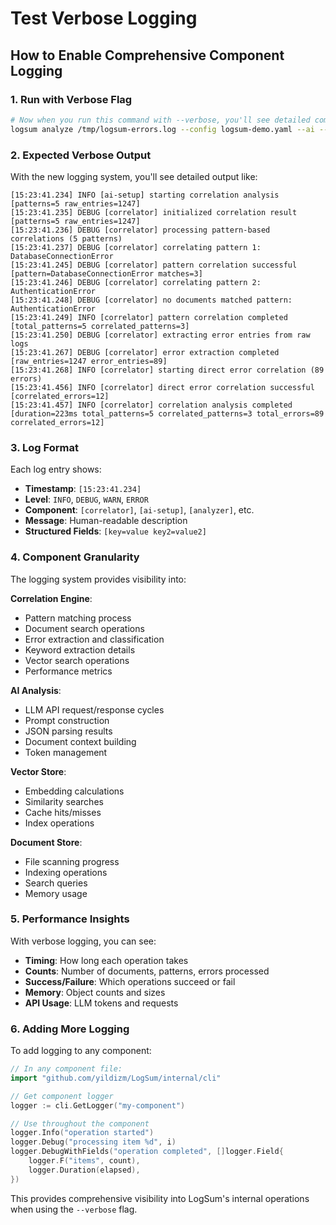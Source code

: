 # Test Verbose Logging

## How to Enable Comprehensive Component Logging

### 1. Run with Verbose Flag
```bash
# Now when you run this command with --verbose, you'll see detailed component logging:
logsum analyze /tmp/logsum-errors.log --config logsum-demo.yaml --ai --correlate --docs /tmp/s3-docs --output-file demo-analysis.md -o markdown --no-tui --verbose
```

### 2. Expected Verbose Output
With the new logging system, you'll see detailed output like:

```
[15:23:41.234] INFO [ai-setup] starting correlation analysis [patterns=5 raw_entries=1247]
[15:23:41.235] DEBUG [correlator] initialized correlation result [patterns=5 raw_entries=1247]
[15:23:41.236] DEBUG [correlator] processing pattern-based correlations (5 patterns)
[15:23:41.237] DEBUG [correlator] correlating pattern 1: DatabaseConnectionError
[15:23:41.245] DEBUG [correlator] pattern correlation successful [pattern=DatabaseConnectionError matches=3]
[15:23:41.246] DEBUG [correlator] correlating pattern 2: AuthenticationError
[15:23:41.248] DEBUG [correlator] no documents matched pattern: AuthenticationError
[15:23:41.249] INFO [correlator] pattern correlation completed [total_patterns=5 correlated_patterns=3]
[15:23:41.250] DEBUG [correlator] extracting error entries from raw logs
[15:23:41.267] DEBUG [correlator] error extraction completed [raw_entries=1247 error_entries=89]
[15:23:41.268] INFO [correlator] starting direct error correlation (89 errors)
[15:23:41.456] INFO [correlator] direct error correlation successful [correlated_errors=12]
[15:23:41.457] INFO [correlator] correlation analysis completed [duration=223ms total_patterns=5 correlated_patterns=3 total_errors=89 correlated_errors=12]
```

### 3. Log Format
Each log entry shows:
- **Timestamp**: `[15:23:41.234]`
- **Level**: `INFO`, `DEBUG`, `WARN`, `ERROR`
- **Component**: `[correlator]`, `[ai-setup]`, `[analyzer]`, etc.
- **Message**: Human-readable description
- **Structured Fields**: `[key=value key2=value2]`

### 4. Component Granularity
The logging system provides visibility into:

**Correlation Engine**:
- Pattern matching process
- Document search operations
- Error extraction and classification
- Keyword extraction details
- Vector search operations
- Performance metrics

**AI Analysis**:
- LLM API request/response cycles
- Prompt construction
- JSON parsing results
- Document context building
- Token management

**Vector Store**:
- Embedding calculations
- Similarity searches
- Cache hits/misses
- Index operations

**Document Store**:
- File scanning progress
- Indexing operations
- Search queries
- Memory usage

### 5. Performance Insights
With verbose logging, you can see:
- **Timing**: How long each operation takes
- **Counts**: Number of documents, patterns, errors processed
- **Success/Failure**: Which operations succeed or fail
- **Memory**: Object counts and sizes
- **API Usage**: LLM tokens and requests

### 6. Adding More Logging
To add logging to any component:

```go
// In any component file:
import "github.com/yildizm/LogSum/internal/cli"

// Get component logger
logger := cli.GetLogger("my-component")

// Use throughout the component
logger.Info("operation started")
logger.Debug("processing item %d", i)
logger.DebugWithFields("operation completed", []logger.Field{
    logger.F("items", count),
    logger.Duration(elapsed),
})
```

This provides comprehensive visibility into LogSum's internal operations when using the `--verbose` flag.
